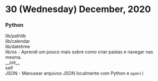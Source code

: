 # 30 (Wednesday) December, 2020

### Python

<p>lib/pathlib<br>lib/calendar<br>lib/datetime<br>lib/os - Aprendi um pouco mais sobre como criar pastas e navegar nas mesma.<br>__init__<br>self<br>JSON - Manusear arquivos JSON localmente com Python e <code>open()</code></p>
